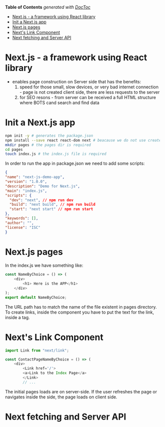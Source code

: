 <!-- START doctoc generated TOC please keep comment here to allow auto update -->
<!-- DON'T EDIT THIS SECTION, INSTEAD RE-RUN doctoc TO UPDATE -->
**Table of Contents**  *generated with [DocToc](https://github.com/thlorenz/doctoc)*

- [Next.js - a framework using React library](#nextjs---a-framework-using-react-library)
- [Init a Next.js app](#init-a-nextjs-app)
- [Next.js pages](#nextjs-pages)
- [Next's Link Component](#nexts-link-component)
- [Next  fetching and Server API](#next--fetching-and-server-api)

<!-- END doctoc generated TOC please keep comment here to allow auto update -->


# Next.js - a framework using React library

- enables page construction on Server side that has the benefits:
  1) speed for those small, slow devices, or very bad internet connection -  page is not created client side, there are less requests to the server
  2) for SEO resons - from server can be received a full HTML structure where BOTS cand search and find data

# Init a Next.js app

  ```bash
  npm init -y # generates the package.json
  npm install --save react react-dom next # beacause we do not use create-react-app we need to install react and react-dom
  mkdir pages # the pages dir is required
  cd pages
  touch index.js # the index.js file is required
  ```
  In order to run the app in package.json we need to add some scripts:

  ```JSON
  {
  "name": "next-js-demo-app",
  "version": "1.0.0",
  "description": "Demo for Next.js",
  "main": "index.js",
  "scripts": {
    "dev": "next", // npm run dev
    "build": "next build", // npm run build
    "start": "next start" // npm run start
  },
  "keywords": [],
  "author": "",
  "license": "ISC"
}
```
# Next.js pages 
In the index.js we have something like:

```JavaScript
const NameByChoice = () => (
    <div>
        <h1> Here is the APP</h1>
    </div>
);
export default NameByChoice;
```

The URL path has to match the name of the file existent in pages directory.
To create links, inside the <Link> component you have to put the text for the link, inside a <a> tag.

# Next's Link Component
```JavaScript
import Link from "next/link";

const ContactPageNameByChoice = () => (
    <div>
        <Link href='/'>
        <a>Link to the Index Page</a>
        </Link>
        // ...
```        
The initial pages loads are on server-side. If the user refreshes the page or navigates inside the side, the page loads on client side.

# Next  fetching and Server API
